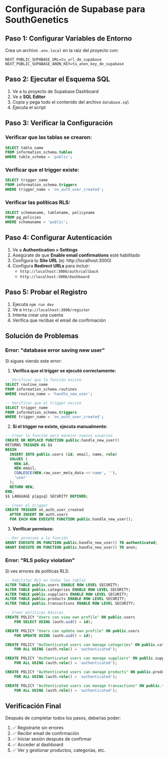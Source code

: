 # Configuración de Supabase para SouthGenetics

## Paso 1: Configurar Variables de Entorno

Crea un archivo `.env.local` en la raíz del proyecto con:

```env
NEXT_PUBLIC_SUPABASE_URL=tu_url_de_supabase
NEXT_PUBLIC_SUPABASE_ANON_KEY=tu_anon_key_de_supabase
```

## Paso 2: Ejecutar el Esquema SQL

1. Ve a tu proyecto de Supabase Dashboard
2. Ve a **SQL Editor**
3. Copia y pega todo el contenido del archivo `database.sql`
4. Ejecuta el script

## Paso 3: Verificar la Configuración

### Verificar que las tablas se crearon:
```sql
SELECT table_name 
FROM information_schema.tables 
WHERE table_schema = 'public';
```

### Verificar que el trigger existe:
```sql
SELECT trigger_name 
FROM information_schema.triggers 
WHERE trigger_name = 'on_auth_user_created';
```

### Verificar las políticas RLS:
```sql
SELECT schemaname, tablename, policyname 
FROM pg_policies 
WHERE schemaname = 'public';
```

## Paso 4: Configurar Autenticación

1. Ve a **Authentication > Settings**
2. Asegúrate de que **Enable email confirmations** esté habilitado
3. Configura tu **Site URL** (ej: http://localhost:3000)
4. Configura **Redirect URLs** para incluir:
   - `http://localhost:3000/auth/callback`
   - `http://localhost:3000/dashboard`

## Paso 5: Probar el Registro

1. Ejecuta `npm run dev`
2. Ve a `http://localhost:3000/register`
3. Intenta crear una cuenta
4. Verifica que recibas el email de confirmación

## Solución de Problemas

### Error: "database error saving new user"

Si sigues viendo este error:

1. **Verifica que el trigger se ejecutó correctamente:**
```sql
-- Verificar que la función existe
SELECT routine_name 
FROM information_schema.routines 
WHERE routine_name = 'handle_new_user';

-- Verificar que el trigger existe
SELECT trigger_name 
FROM information_schema.triggers 
WHERE trigger_name = 'on_auth_user_created';
```

2. **Si el trigger no existe, ejecuta manualmente:**
```sql
-- Crear la función para manejar nuevos usuarios
CREATE OR REPLACE FUNCTION public.handle_new_user()
RETURNS TRIGGER AS $$
BEGIN
  INSERT INTO public.users (id, email, name, role)
  VALUES (
    NEW.id,
    NEW.email,
    COALESCE(NEW.raw_user_meta_data->>'name', ''),
    'user'
  );
  RETURN NEW;
END;
$$ LANGUAGE plpgsql SECURITY DEFINER;

-- Crear el trigger
CREATE TRIGGER on_auth_user_created
  AFTER INSERT ON auth.users
  FOR EACH ROW EXECUTE FUNCTION public.handle_new_user();
```

3. **Verificar permisos:**
```sql
-- Dar permisos a la función
GRANT EXECUTE ON FUNCTION public.handle_new_user() TO authenticated;
GRANT EXECUTE ON FUNCTION public.handle_new_user() TO anon;
```

### Error: "RLS policy violation"

Si ves errores de políticas RLS:

```sql
-- Habilitar RLS en todas las tablas
ALTER TABLE public.users ENABLE ROW LEVEL SECURITY;
ALTER TABLE public.categories ENABLE ROW LEVEL SECURITY;
ALTER TABLE public.suppliers ENABLE ROW LEVEL SECURITY;
ALTER TABLE public.products ENABLE ROW LEVEL SECURITY;
ALTER TABLE public.transactions ENABLE ROW LEVEL SECURITY;

-- Crear políticas básicas
CREATE POLICY "Users can view own profile" ON public.users
    FOR SELECT USING (auth.uid() = id);

CREATE POLICY "Users can update own profile" ON public.users
    FOR UPDATE USING (auth.uid() = id);

CREATE POLICY "Authenticated users can manage categories" ON public.categories
    FOR ALL USING (auth.role() = 'authenticated');

CREATE POLICY "Authenticated users can manage suppliers" ON public.suppliers
    FOR ALL USING (auth.role() = 'authenticated');

CREATE POLICY "Authenticated users can manage products" ON public.products
    FOR ALL USING (auth.role() = 'authenticated');

CREATE POLICY "Authenticated users can manage transactions" ON public.transactions
    FOR ALL USING (auth.role() = 'authenticated');
```

## Verificación Final

Después de completar todos los pasos, deberías poder:

1. ✅ Registrarte sin errores
2. ✅ Recibir email de confirmación
3. ✅ Iniciar sesión después de confirmar
4. ✅ Acceder al dashboard
5. ✅ Ver y gestionar productos, categorías, etc. 